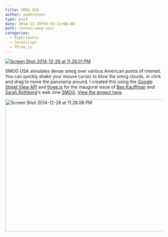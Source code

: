 ```yaml
---
title: SMOG USA
author: sambrenner
type: post
date: 2014-12-29T04:35:11+00:00
path: /notes/smog-usa/
categories:
  - Experiments
  - JavaScript
  - Three.js
---
```

[<img class="aligncenter size-medium wp-image-752" src="/img/uploads/2014/12/Screen-Shot-2014-12-28-at-11.26.01-PM-800x422.png" alt="Screen Shot 2014-12-28 at 11.26.01 PM"  />][1]

SMOG USA simulates dense smog over various American points of interest. You can quickly shake your mouse cursor to blow the smog clouds, or click and drag to move the panorama around. I created this using the [Google Street View API][2] and [three.js][3] for the inaugural issue of <a href="http://www.benkauffman.com/" rel="external">Ben Kauffman</a> and <a href="http://sarahrothberg.com/" rel="external">Sarah Rothberg</a>&#8216;s web zine [SMOG][4]. [View the project here][1].

[<img class="aligncenter size-medium wp-image-753" src="/img/uploads/2014/12/Screen-Shot-2014-12-28-at-11.28.08-PM-800x424.png" alt="Screen Shot 2014-12-28 at 11.28.08 PM" width="800" height="424" />][1]

 [1]: http://samjbrenner.com/projects/smog/
 [2]: https://developers.google.com/maps/documentation/javascript/streetview#StreetViewPanoramas
 [3]: http://threejs.org/
 [4]: http://www.s-m-o-g.net/
